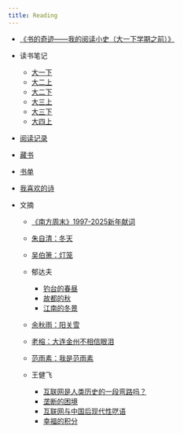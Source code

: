```yaml
---
title: Reading
---
```


- [《书的奇迹——我的阅读小史（大一下学期之前）》](../posts/d4b0)
- 读书笔记
   - [大一下](../posts/1fbd)
   - [大二上](../posts/3af1)
   - [大二下](../posts/c6f0)
   - [大三上](../posts/e325)
   - [大三下](../posts/1f24)
   - [大四上](../posts/7f58)

- [阅读记录](../posts/b7c9)
- [藏书](../posts/fcfb)
- [书单](../posts/7f1c)
- [我喜欢的诗](../posts/fa36)

- 文摘
   - [《南方周末》1997-2025新年献词](../posts/3144/)
   - [朱自清：冬天](../posts/92a1/)
   - [吴伯箫：灯笼](../posts/c069/)
   - 郁达夫
     - [钓台的春昼](../posts/64b5/)
     - [故都的秋](../posts/706/)
     - [江南的冬景](../posts/b799/)

   - [余秋雨：阳关雪](../posts/ca85/)
   - [老榕：大连金州不相信眼泪](../posts/8703/)
   - [范雨素：我是范雨素](../posts/c1d8)
   - 王健飞
      - [互联网是人类历史的一段弯路吗？](https://1q43.blog/post/673/)
      - [垄断的困境](https://1q43.blog/post/766/)
      - [互联网与中国后现代性呓语](https://1q43.blog/post/782/)
      - [幸福的积分](https://1q43.blog/post/5322/)